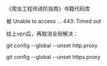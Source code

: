 《爬虫工程师进阶指南》书籍代码库


被 Unable to access ... 443: Timed out 

挂上vpn后，再取消全局解决：

git config --global --unset http.proxy

git config --global --unset https.proxy